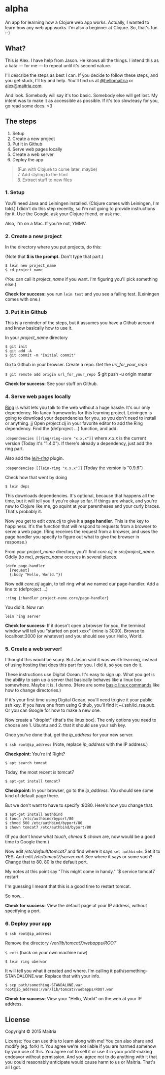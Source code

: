 # alpha
An app for learning how a Clojure web app works. Actually, I wanted to learn how any web app works. I'm also a beginner at Clojure. So, that's fun. :-)

## What?
This is Alex. I have help from Jason. He knows all the things. I intend this as a kata &mdash; for me &mdash; to repeat until it's second nature.

I'll describe the steps as best I can. If you decide to follow these steps, and you get stuck, I'll try and help. You'll find us at [@hellomaitria](twitter.com/hellomaitria) or [alex@maitria.com](mailto:alex@maitria.com).

And look. Somebody will say it's too basic. Somebody else will get lost. My intent was to make it as accessible as possible. If it's too slow/easy for you, go read some docs. <3

## The steps

1. Setup
2. Create a new project
3. Put it in Github
4. Serve web pages locally
5. Create a web server
6. Deploy the app

>(Fun with Clojure to come later, maybe)<br>
> 7. Add styling to the html<br>
> 8. Extract stuff to new files 

### 1. Setup

You'll need Java and Leiningen installed. (Clojure comes with Leiningen, I'm told.) I didn't do this step recently, so I'm not going to provide instructions for it. Use the Google, ask your Clojure friend, or ask me.

Also, I'm on a Mac. If you're not, YMMV.

### 2. Create a new project

In the directory where you put projects, do this:

(Note that **$ is the prompt.** Don't type that part.)

```
$ lein new project_name
$ cd project_name
```

(You can call it *project_name* if you want. I'm figuring you'll pick something else.)

**Check for success:** you run `lein test` and you see a failing test. (Leiningen comes with one.)

### 3. Put it in Github

This is a reminder of the steps, but it assumes you have a Github account and know basically how to use it.

In your *project_name* directory

```
$ git init  
$ git add -A   
$ git commit -m "Initial commit"  
```
Go to Github in your browser. Create a repo. Get the *url_for_your_repo*

`$ git remote add origin url_for_your_repo
`$ git push -u origin master

**Check for success:** See your stuff on Github.

### 4. Serve web pages locally

[Ring](https://github.com/ring-clojure/ring) is what lets you talk to the web without a huge hassle. It's our only dependency. No fancy frameworks for this learning project. Leiningen is going to download your dependencies for you, so you don't need to install or anything. 
jj
Open *project.clj* in your favorite editor to add the Ring dependency. Find the (defproject ...) function, and add:

`:dependencies [[ring/ring-core "x.x.x"]]` where *x.x.x* is the current version (Today it's "1.4.0"). If there's already a dependency, just add the ring part.

Also add the *[lein-ring](https://github.com/weavejester/lein-ring)* plugin.

`:dependencies [[lein-ring "x.x.x"]]` (Today the version is "0.9.6")

Check how that went by doing

`$ lein deps`

This downloads dependencies. It's optional, because that happens all the time, but it will tell you if you're okay so far. If things are whack, and you're new to Clojure like me, go squint at your parentheses and your curly braces. That's probably it.

Now you get to edit *core.clj* to give it a **page handler**. This is the key to happiness. It's the function that will respond to requests from a browser to serve a web page. (Ring receives the request from a browser, and uses the page handler you specify to figure out what to give the browser in response.)

From your *project_name* directory, you'll find *core.clj* in *src/project_name*. Oddly (to me), *project_name* occures in several places.

```
(defn page-handler
  [request]
  {:body "Hello, World."})
```

Now edit *core.clj* again, to tell ring what we named our page-handler. Add a line to (defproject ...)

`:ring {:handler project-name.core/page-handler}`

You did it. Now run 

`lein ring server`

**Check for success:** If it doesn't open a browser for you, the terminal window will tell you "started on port xxxx" (mine is 3000). Browse to localhost:3000 (or whatever) and you should see your Hello, World.

### 5. Create a web server!
I thought this would be scary. But Jason said it was worth learning, instead of using hosting that does this part for you. I did it, so you can do it.

These instructions use Digital Ocean. It's easy to sign up. What you get is the ability to spin up a server that basically behaves like a linux box somewhere. Maybe it is. I dunno. (Here are some [basic linux commands](http://www.comptechdoc.org/os/linux/usersguide/linux_ugbasics.html) like how to change directories.) 

If it's your first time using Digital Ocean, you'll need to give it your public ssh key. If you have one from using Github, you'll find it ~/.ssh/id_rsa.pub. Or you can Google for how to make a new one.

Now create a "droplet" (that's the linux box). The only options you need to choose are 1. Ubuntu and 2. that it should use your ssh key.

Once you've done that, get the *ip_address* for your new server.

`$ ssh root@ip_address` (Note, replace *ip_address* with the IP address.)

**Checkpoint:** You're in! Right?

`$ apt search tomcat`

Today, the most recent is tomcat7

`$ apt-get install tomcat7`

**Checkpoint:** In your browser, go to the *ip_address*. You should see some kind of default page there.

But we don't want to have to specify :8080. Here's how you change that.

```
$ apt-get install authbind
$ touch /etc/authbind/byport/80
$ chmod 500 /etc/authbind/byport/80
$ chown tomcat7 /etc/authbind/byport/80
```

(If you don't know what *touch*, *chmod* & *chown* are, now would be a good time to Google them.)

Now edit */etc/default/tomcat7* and find where it says `set authbind=`. Set it to YES.
And edit */etc/tomcat7/server.xml*. See where it says <Connector port=8080> or some such? Change that to 80. 80 is the default port. 

My notes at this point say "This might come in handy."
`$ service tomcat7 restart

I'm guessing I meant that this is a good time to restart tomcat.

So now...

**Check for success:** View the default page at your IP address, without specifying a port.

### 6. Deploy your app

`$ ssh root@ip_address`

Remove the directory */var/lib/tomcat7/webapps/ROOT*

`$ exit` (back on your own machine now)

`$ lein ring uberwar`

It will tell you what it created and where. I'm calling it path/something-STANDALONE.war. Replace that with your info.

`$ scp path/something-STANDALONE.war root@ip_address:/var/lib/tomcat7/webapps/ROOT.war`

**Check for success:** View your "Hello, World" on the web at your IP address.


## License

Copyright © 2015 Maitria

License: You can use this to learn along with me! You can also share and modify (eg. fork) it. You agree we're not liable if you are harmed somehow by your use of this. You agree not to sell it or use it in your profit-making endeavor without permission. And you agree not to do anything with it that you could reasonably anticipate would cause harm to us or Maitria. That's all I got.
